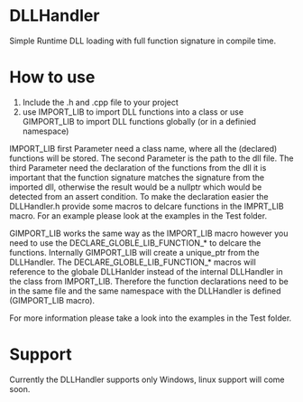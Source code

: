 # DLLHandler
Simple Runtime DLL loading with full function signature in compile time.

# How to use
1. Include the .h and .cpp file to your project
2. use IMPORT_LIB to import DLL functions into a class or use GIMPORT_LIB to import DLL functions globally (or in a definied namespace)

IMPORT_LIB first Parameter need a class name, where all the (declared) functions will be stored. The second Parameter is the path to the dll file. The third Parameter need the declaration of the functions from the dll it is important that the function signature matches the signature from the imported dll, otherwise the result would be a nullptr which would be detected from an assert condition. To make the declaration easier the DLLHandler.h provide some macros to delcare functions in the IMPRT_LIB macro. For an example please look at the examples in the Test folder.

GIMPORT_LIB works the same way as the IMPORT_LIB macro however you need to use the DECLARE_GLOBLE_LIB_FUNCTION_* to delcare the functions. Internally GIMPORT_LIB will create a unique_ptr from the DLLHandler. The DECLARE_GLOBLE_LIB_FUNCTION_* macros will reference to the globale DLLHanlder instead of the internal DLLHandler in the class from IMPORT_LIB. Therefore the function declarations need to be in the same file and the same namespace with the DLLHandler is defined (GIMPORT_LIB macro).

For more information please take a look into the examples in the Test folder.

# Support
Currently the DLLHandler supports only Windows, linux support will come soon.
